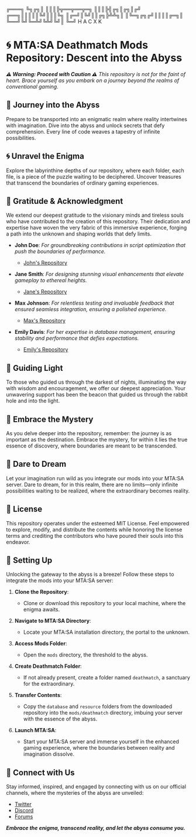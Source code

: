 ╔═══╗
                          ╚╗╔╗║
                           ║║║╠╦══╦══╦═╗
                           ║║║╠╣╔╗║╔╗║╔╝
                        ╔══╗║║║║║╚╝║║║╚╗
                        ║╔═╝║╚╝║║╔╗╠╩╩╗║
                        ║╚═╗╔╗╔╝║║║║╔═╗║
                        ╚══╝╚╝╚═╩╝╚╩╝╚╝║
                                    ╚═╝
                           H A C X K
# 🌀 MTA:SA Deathmatch Mods Repository: Descent into the Abyss

_**⚠️ Warning: Proceed with Caution ⚠️**_
_This repository is not for the faint of heart. Brace yourself as you embark on a journey beyond the realms of conventional gaming._

## 🌌 Journey into the Abyss

Prepare to be transported into an enigmatic realm where reality intertwines with imagination. Dive into the abyss and unlock secrets that defy comprehension. Every line of code weaves a tapestry of infinite possibilities.

## 🌀 Unravel the Enigma

Explore the labyrinthine depths of our repository, where each folder, each file, is a piece of the puzzle waiting to be deciphered. Uncover treasures that transcend the boundaries of ordinary gaming experiences.

## 🙏 Gratitude & Acknowledgment

We extend our deepest gratitude to the visionary minds and tireless souls who have contributed to the creation of this repository. Their dedication and expertise have woven the very fabric of this immersive experience, forging a path into the unknown and shaping worlds that defy limits.

- **John Doe**: _For groundbreaking contributions in script optimization that push the boundaries of performance._
  - [John's Repository](https://github.com/johndoe)

- **Jane Smith**: _For designing stunning visual enhancements that elevate gameplay to ethereal heights._
  - [Jane's Repository](https://github.com/janesmith)

- **Max Johnson**: _For relentless testing and invaluable feedback that ensured seamless integration, ensuring a polished experience._
  - [Max's Repository](https://github.com/maxjohnson)

- **Emily Davis**: _For her expertise in database management, ensuring stability and performance that defies expectations._
  - [Emily's Repository](https://github.com/emilydavis)

## 🌟 Guiding Light

To those who guided us through the darkest of nights, illuminating the way with wisdom and encouragement, we offer our deepest appreciation. Your unwavering support has been the beacon that guided us through the rabbit hole and into the light.

## 🌌 Embrace the Mystery

As you delve deeper into the repository, remember: the journey is as important as the destination. Embrace the mystery, for within it lies the true essence of discovery, where boundaries are meant to be transcended.

## 🎩 Dare to Dream

Let your imagination run wild as you integrate our mods into your MTA:SA server. Dare to dream, for in this realm, there are no limits—only infinite possibilities waiting to be realized, where the extraordinary becomes reality.

## 📜 License

This repository operates under the esteemed MIT License. Feel empowered to explore, modify, and distribute the contents while honoring the license terms and crediting the contributors who have poured their souls into this endeavor.

## 🔧 Setting Up

Unlocking the gateway to the abyss is a breeze! Follow these steps to integrate the mods into your MTA:SA server:

1. **Clone the Repository**:
   - Clone or download this repository to your local machine, where the enigma awaits.

2. **Navigate to MTA:SA Directory**:
   - Locate your MTA:SA installation directory, the portal to the unknown.

3. **Access Mods Folder**:
   - Open the `mods` directory, the threshold to the abyss.

4. **Create Deathmatch Folder**:
   - If not already present, create a folder named `deathmatch`, a sanctuary for the extraordinary.

5. **Transfer Contents**:
   - Copy the `database` and `resource` folders from the downloaded repository into the `mods/deathmatch` directory, imbuing your server with the essence of the abyss.

6. **Launch MTA:SA**:
   - Start your MTA:SA server and immerse yourself in the enhanced gaming experience, where the boundaries between reality and imagination dissolve.

## 🔗 Connect with Us

Stay informed, inspired, and engaged by connecting with us on our official channels, where the mysteries of the abyss are unveiled:

- [Twitter](https://twitter.com/MTASAOfficial)
- [Discord](https://discord.com/MTASAOfficial)
- [Forums](https://forum.mtasa.com/)

_**Embrace the enigma, transcend reality, and let the abyss consume you.**_
